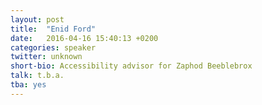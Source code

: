 ```yaml
---
layout: post
title:  "Enid Ford"
date:   2016-04-16 15:40:13 +0200
categories: speaker
twitter: unknown
short-bio: Accessibility advisor for Zaphod Beeblebrox
talk: t.b.a.
tba: yes
---
```

